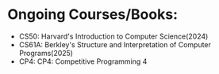
# Ongoing Courses/Books:  
 - CS50: Harvard's Introduction to Computer Science(2024)  
 - CS61A: Berkley's Structure and Interpretation of Computer Programs(2025)  
 - CP4: CP4: Competitive Programming 4

<!--
## Topics overview:
### CS61A:   
- Scratch  
- ~~AI~~
### CS50:  
### CP4:
-->

